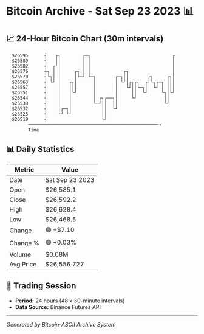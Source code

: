 # Bitcoin Archive - Sat Sep 23 2023 📊

## 📈 24-Hour Bitcoin Chart (30m intervals)

```
  $26595      ┤   ┌┐        ┌─┐                              ┌ 
  $26589      ┤   ││        │ │                              │ 
  $26582      ┤  ┌┘│        │ │                              │ 
  $26576      ┼┐ │ │     ┌┐ │ │            ┌┐                │ 
  $26570      ┤└┐│ │     │└─┘ └─┐       ┌─┐││       ┌┐     ┌┐│ 
  $26563      ┤ └┘ │   ┌┐│      │       │ └┘│┌┐┌┐  ┌┘└┐┌─┐ │││ 
  $26557      ┤    │   │││      │       │   └┘││└─┐│  └┘ │ │││ 
  $26551      ┤    │   │└┘      │       │     ││  └┘     └┐│└┘ 
  $26544      ┤    │   │        │ ┌┐┌──┐│     └┘          ││   
  $26538      ┤    │   │        └─┘││  ││                 └┘   
  $26532      ┤    │┌─┐│           ││  └┘                      
  $26525      ┤    └┘ └┘           ││                          
  $26519      ┤                    └┘                          
        ────────────────────────────────────────────────→
        Time
```

## 📊 Daily Statistics

| Metric | Value |
|--------|-------|
| Date | Sat Sep 23 2023 |
| Open | $26,585.1 |
| Close | $26,592.2 |
| High | $26,628.4 |
| Low | $26,468.5 |
| Change | 🟢 +$7.10 |
| Change % | 🟢 +0.03% |
| Volume | $0.08M |
| Avg Price | $26,556.727 |

## 📅 Trading Session

- **Period:** 24 hours (48 x 30-minute intervals)
- **Data Source:** Binance Futures API

---
*Generated by Bitcoin-ASCII Archive System*

